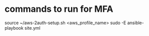 # commands to run for MFA
source ~/aws-2auth-setup.sh <aws_profile_name>
sudo -E ansible-playbook site.yml
